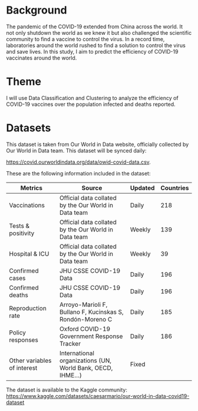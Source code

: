 
# Background

The pandemic of the COVID-19 extended from China across the world. It not only shutdown the world as we knew it but also challenged the scientific community to find a vaccine to control the virus. In a record time, laboratories around the world rushed to find a solution to control the virus and save lives. In this study, I aim to predict the efficiency of COVID-19 vaccinates around the world.

# Theme

I will use Data Classification and Clustering to analyze the efficiency of COVID-19 vaccines over the population infected and deaths reported.

# Datasets

This dataset is taken from Our World in Data website, officially collected by Our World in Data team. This dataset will be synced daily:

https://covid.ourworldindata.org/data/owid-covid-data.csv. 

These are the following information included in the dataset:

| Metrics | Source | Updated | Countries |
| -- | -- | -- | -- |
| Vaccinations | Official data collated by the Our World in Data team | Daily | 218 |
| Tests & positivity | Official data collated by the Our World in Data team | Weekly | 139 |
| Hospital & ICU | Official data collated by the Our World in Data team | Weekly | 39 |
| Confirmed cases | JHU CSSE COVID-19 Data | Daily | 196 |
| Confirmed deaths | JHU CSSE COVID-19 Data | Daily | 196 |
| Reproduction rate | Arroyo-Marioli F, Bullano F, Kucinskas S, Rondón-Moreno C | Daily | 185 |
| Policy responses | Oxford COVID-19 Government Response Tracker | Daily | 186 |
| Other variables of interest | International organizations (UN, World Bank, OECD, IHME…) | Fixed | |

The dataset is available to the Kaggle community:
https://www.kaggle.com/datasets/caesarmario/our-world-in-data-covid19-dataset
